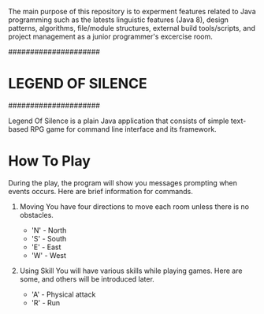 The main purpose of this repository is to experment features related 
to Java programming such as the latests linguistic features (Java 8), 
design patterns, algorithms, file/module structures, external build 
tools/scripts, and project management as a junior programmer's 
excercise room.

#####################
# LEGEND OF SILENCE #
#####################

Legend Of Silence is a plain Java application that consists of simple 
text-based RPG game for command line interface and its framework.

How To Play 
=========== 
During the play, the program will show you messages prompting when 
events occurs. Here are brief information for commands.

1.  Moving
    You have four directions to move each room unless there is no 
    obstacles.
    *   'N' - North
    *   'S' - South
    *   'E' - East    
    *   'W' - West

2.  Using Skill
    You will have various skills while playing games. Here are some, 
    and others will be introduced later.
    
    *   'A' - Physical attack
    *   'R' - Run
